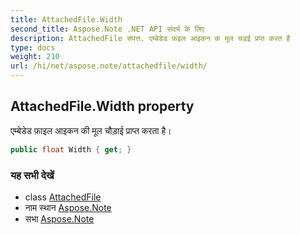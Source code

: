 ```yaml
---
title: AttachedFile.Width
second_title: Aspose.Note .NET API संदर्भ के लिए
description: AttachedFile संपत्त. एम्बेडेड फ़इल आइकन क मूल चड़ई प्रप्त करत है
type: docs
weight: 210
url: /hi/net/aspose.note/attachedfile/width/
---
```

## AttachedFile.Width property

एम्बेडेड फ़ाइल आइकन की मूल चौड़ाई प्राप्त करता है।

```csharp
public float Width { get; }
```

### यह सभी देखें

* class [AttachedFile](../)
* नाम स्थान [Aspose.Note](../../attachedfile/)
* सभा [Aspose.Note](../../../)


